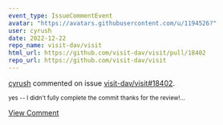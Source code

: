 ```yaml
---
event_type: IssueCommentEvent
avatar: "https://avatars.githubusercontent.com/u/1194526?"
user: cyrush
date: 2022-12-22
repo_name: visit-dav/visit
html_url: https://github.com/visit-dav/visit/pull/18402
repo_url: https://github.com/visit-dav/visit
---
```


<a href='https://github.com/cyrush' target='_blank'>cyrush</a> commented on issue <a href='https://github.com/visit-dav/visit/pull/18402' target='_blank'>visit-dav/visit#18402</a>.

<small>yes -- I didn't fully complete the commit thanks for the review!...</small>

<a href='https://github.com/visit-dav/visit/pull/18402' target='_blank'>View Comment</a>
